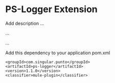 # PS-Logger Extension

Add description ...


...


...


Add this dependency to your application pom.xml

```
<groupId>com.singular.punto</groupId>
<artifactId>ps-logger</artifactId>
<version>1.1.0</version>
<classifier>mule-plugin</classifier>
```
